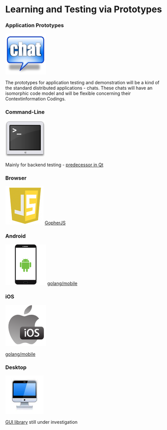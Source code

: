 # Learning and Testing via Prototypes

### Application Prototypes
![Chat](../images/chat_small.png)

The prototypes for application testing and demonstration will be a kind of the standard distributed applications - chats.
These chats will have an isomorphic code model and will be flexible concerning their Contextinformation Codings.


### Command-Line
![CMD](../images/cmd_small.png)

Mainly for backend testing -
[predecessor in Qt](https://github.com/stefanhans/ContextRouting/tree/master/PrototypeWorkshop/Qt/WorkshopForModuls)


### Browser
![Browser](../images/js_small.png)
[GopherJS](https://github.com/gopherjs/gopherjs)

### Android
![Android](../images/android_small.png)
[golang/mobile](https://github.com/golang/mobile)

### iOS
![iOS](../images/ios_small.png)

[golang/mobile](https://github.com/golang/mobile)

### Desktop
![Desktop](../images/desktop_small.jpg)

[GUI library](https://github.com/avelino/awesome-go#gui) still under investigation



